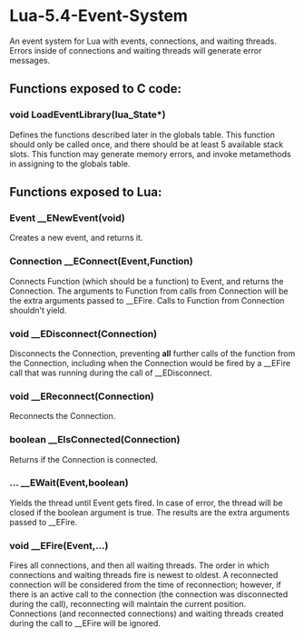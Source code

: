 # Lua-5.4-Event-System

An event system for Lua with events, connections, and waiting threads. Errors inside of connections and waiting threads will generate error messages.

## Functions exposed to C code:

### void LoadEventLibrary(lua_State*)

Defines the functions described later in the globals table. This function should only be called once, and there should be at least 5 available stack slots. This function may generate memory errors, and invoke metamethods in assigning to the globals table.

## Functions exposed to Lua:

### Event __ENewEvent(void)

Creates a new event, and returns it.

### Connection __EConnect(Event,Function)

Connects Function (which should be a function) to Event, and returns the Connection. The arguments to Function from calls from Connection will be the extra arguments passed to __EFire. Calls to Function from Connection shouldn't yield.

### void __EDisconnect(Connection)

Disconnects the Connection, preventing **all** further calls of the function from the Connection, including when the Connection would be fired by a __EFire call that was running during the call of __EDisconnect.

### void __EReconnect(Connection)

Reconnects the Connection.

### boolean __EIsConnected(Connection)

Returns if the Connection is connected.

### ... __EWait(Event,boolean)

Yields the thread until Event gets fired. In case of error, the thread will be closed if the boolean argument is true. The results are the extra arguments passed to __EFire.

### void __EFire(Event,...)

Fires all connections, and then all waiting threads. The order in which connections and waiting threads fire is newest to oldest. A reconnected connection will be considered from the time of reconnection; however, if there is an active call to the connection (the connection was disconnected during the call), reconnecting will maintain the current position. Connections (and reconnected connections) and waiting threads created during the call to __EFire will be ignored.
